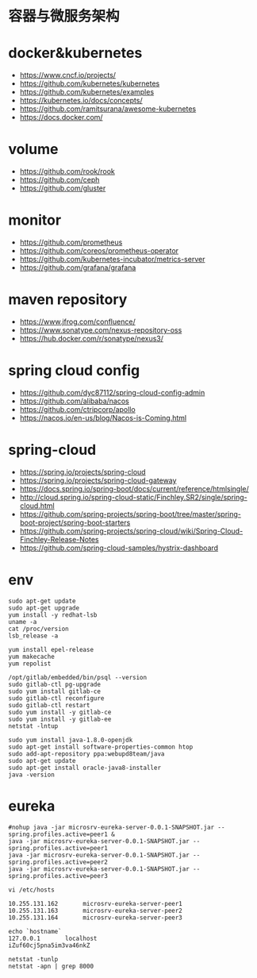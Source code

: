 容器与微服务架构
=======================================================================

# docker&kubernetes
* https://www.cncf.io/projects/
* https://github.com/kubernetes/kubernetes
* https://github.com/kubernetes/examples
* https://kubernetes.io/docs/concepts/
* https://github.com/ramitsurana/awesome-kubernetes
* https://docs.docker.com/

# volume
* https://github.com/rook/rook
* https://github.com/ceph
* https://github.com/gluster

# monitor
* https://github.com/prometheus
* https://github.com/coreos/prometheus-operator
* https://github.com/kubernetes-incubator/metrics-server
* https://github.com/grafana/grafana

# maven repository
* https://www.jfrog.com/confluence/
* https://www.sonatype.com/nexus-repository-oss
* https://hub.docker.com/r/sonatype/nexus3/

# spring cloud config
* https://github.com/dyc87112/spring-cloud-config-admin
* https://github.com/alibaba/nacos
* https://github.com/ctripcorp/apollo
* https://nacos.io/en-us/blog/Nacos-is-Coming.html

# spring-cloud
* https://spring.io/projects/spring-cloud
* https://spring.io/projects/spring-cloud-gateway
* https://docs.spring.io/spring-boot/docs/current/reference/htmlsingle/
* http://cloud.spring.io/spring-cloud-static/Finchley.SR2/single/spring-cloud.html
* https://github.com/spring-projects/spring-boot/tree/master/spring-boot-project/spring-boot-starters
* https://github.com/spring-projects/spring-cloud/wiki/Spring-Cloud-Finchley-Release-Notes
* https://github.com/spring-cloud-samples/hystrix-dashboard

# env
```
sudo apt-get update
sudo apt-get upgrade
yum install -y redhat-lsb
uname -a
cat /proc/version
lsb_release -a

yum install epel-release
yum makecache
yum repolist

/opt/gitlab/embedded/bin/psql --version
sudo gitlab-ctl pg-upgrade
sudo yum install gitlab-ce
sudo gitlab-ctl reconfigure
sudo gitlab-ctl restart
sudo yum install -y gitlab-ce
sudo yum install -y gitlab-ee
netstat -lntup

sudo yum install java-1.8.0-openjdk
sudo apt-get install software-properties-common htop
sudo add-apt-repository ppa:webupd8team/java
sudo apt-get update
sudo apt-get install oracle-java8-installer
java -version
```

# eureka
```
#nohup java -jar microsrv-eureka-server-0.0.1-SNAPSHOT.jar --spring.profiles.active=peer1 &
java -jar microsrv-eureka-server-0.0.1-SNAPSHOT.jar --spring.profiles.active=peer1
java -jar microsrv-eureka-server-0.0.1-SNAPSHOT.jar --spring.profiles.active=peer2
java -jar microsrv-eureka-server-0.0.1-SNAPSHOT.jar --spring.profiles.active=peer3

vi /etc/hosts

10.255.131.162       microsrv-eureka-server-peer1
10.255.131.163       microsrv-eureka-server-peer2
10.255.131.164       microsrv-eureka-server-peer3

echo `hostname`
127.0.0.1       localhost                               iZuf60cj5pna5im3va46nkZ

netstat -tunlp
netstat -apn | grep 8000
```